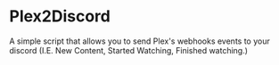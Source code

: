 # Plex2Discord
A simple script that allows you to send Plex's webhooks events to your discord (I.E. New Content, Started Watching, Finished watching.)
